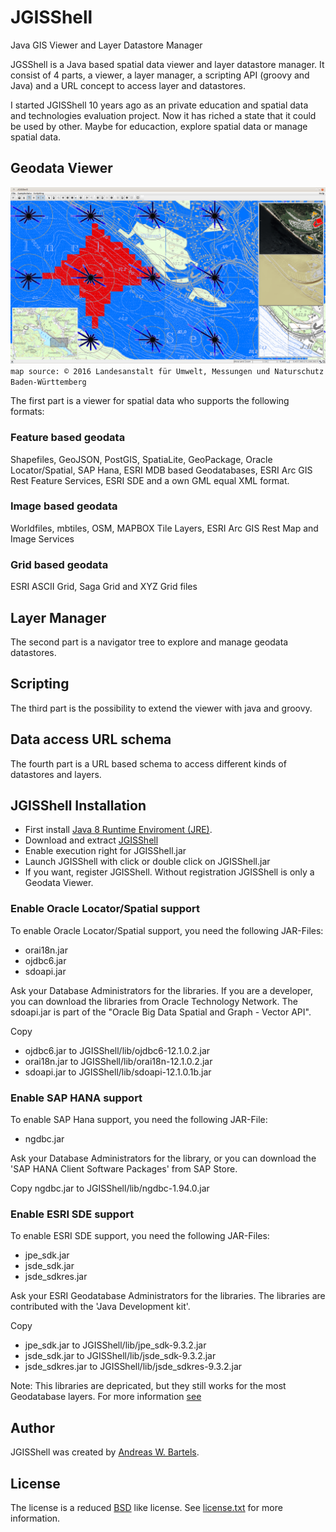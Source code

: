 # JGISShell
Java GIS Viewer and Layer Datastore Manager

JGSShell is a Java based spatial data viewer and layer datastore manager. It consist of 4 parts, a viewer, a layer manager, a scripting API (groovy and Java) and a URL concept to access layer and datastores.

I started JGISShell 10 years ago as an private education and spatial data and technologies evaluation project. Now it has riched a state that it could be used by other. Maybe for educaction, explore spatial data or manage spatial data. 

## Geodata Viewer

![Viewer](https://raw.githubusercontent.com/AndreasWBartels/JGISShell/7c0dcd1ea2a6cce4814cbc335e668e9147d2fbc8/doc/images/WindAndRadioWaves-LUBW.png)  
`map source: © 2016 Landesanstalt für Umwelt, Messungen und Naturschutz Baden-Württemberg`  

The first part is a viewer for spatial data who supports the following formats:

### Feature based geodata
Shapefiles, GeoJSON, PostGIS, SpatiaLite, GeoPackage, Oracle Locator/Spatial, SAP Hana, ESRI MDB based Geodatabases, ESRI Arc GIS Rest Feature Services, ESRI SDE and a own GML equal XML format.

### Image based geodata
Worldfiles, mbtiles, OSM, MAPBOX Tile Layers, ESRI Arc GIS Rest Map and Image Services

### Grid based geodata
ESRI ASCII Grid, Saga Grid and XYZ Grid files

## Layer Manager
The second part is a navigator tree to explore and manage geodata datastores.

## Scripting
The third part is the possibility to extend the viewer with java and groovy.

## Data access URL schema
The fourth part is a URL based schema to access different kinds of datastores and layers.

## JGISShell Installation
* First install [Java 8 Runtime Enviroment (JRE)](http://www.oracle.com/technetwork/java/javase/downloads/index.html).
* Download and extract [JGISShell](https://github.com/AndreasWBartels/JGISShell/archive/master.zip)
* Enable execution right for JGISShell.jar
* Launch JGISShell with click or double click on JGISShell.jar
* If you want, register JGISShell. Without registration JGISShell is only a Geodata Viewer.

### Enable Oracle Locator/Spatial support
To enable Oracle Locator/Spatial support, you need the following JAR-Files:
* orai18n.jar
* ojdbc6.jar
* sdoapi.jar

Ask your Database Administrators for the libraries. If you are a developer, you can download the libraries from Oracle Technology Network.
The sdoapi.jar is part of the "Oracle Big Data Spatial and Graph - Vector API".

Copy
* ojdbc6.jar to JGISShell/lib/ojdbc6-12.1.0.2.jar
* orai18n.jar to JGISShell/lib/orai18n-12.1.0.2.jar
* sdoapi.jar to JGISShell/lib/sdoapi-12.1.0.1b.jar

### Enable SAP HANA support
To enable SAP Hana support, you need the following JAR-File:
* ngdbc.jar

Ask your Database Administrators for the library, or you can download the 'SAP HANA Client Software Packages' from SAP Store.

Copy ngdbc.jar to JGISShell/lib/ngdbc-1.94.0.jar

### Enable ESRI SDE support
To enable ESRI SDE support, you need the following JAR-Files:
* jpe_sdk.jar
* jsde_sdk.jar
* jsde_sdkres.jar

Ask your ESRI Geodatabase Administrators for the libraries. The libraries are contributed with the 'Java Development kit'.

Copy
* jpe_sdk.jar to JGISShell/lib/jpe_sdk-9.3.2.jar  
* jsde_sdk.jar to JGISShell/lib/jsde_sdk-9.3.2.jar  
* jsde_sdkres.jar to JGISShell/lib/jsde_sdkres-9.3.2.jar  

Note: This libraries are depricated, but they still works for the most Geodatabase layers. For more information [see](http://edndoc.esri.com/arcsde/9.3/api/japi/japi.htm)

## Author
JGISShell was created by [Andreas W. Bartels](https://github.com/AndreasWBartels).

## License

The license is a reduced [BSD](https://www.freebsd.org/copyright/freebsd-license.html) like license.
See [license.txt](https://github.com/AndreasWBartels/JGISShell/blob/master/license.txt) for more information.

